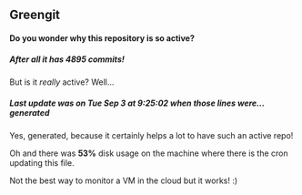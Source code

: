 ## Greengit

#### Do you wonder why this repository is so active?

##### After all it has 4895 commits!

But is it *really* active? Well...

##### Last update was on Tue Sep 3 at 9:25:02 when those lines were... generated

Yes, generated, because it certainly helps a lot to have such an active repo!

Oh and there was **53%** disk usage on the machine
where there is the cron updating this file.

Not the best way to monitor a VM in the cloud but it works! :)
